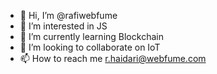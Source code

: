 - 👋 Hi, I’m @rafiwebfume
- 👀 I’m interested in JS
- 🌱 I’m currently learning Blockchain 
- 💞️ I’m looking to collaborate on IoT
- 📫 How to reach me r.haidari@webfume.com

<!---
rafiwebfume/rafiwebfume is a ✨ special ✨ repository because its `README.md` (this file) appears on your GitHub profile.
You can click the Preview link to take a look at your changes.
--->
